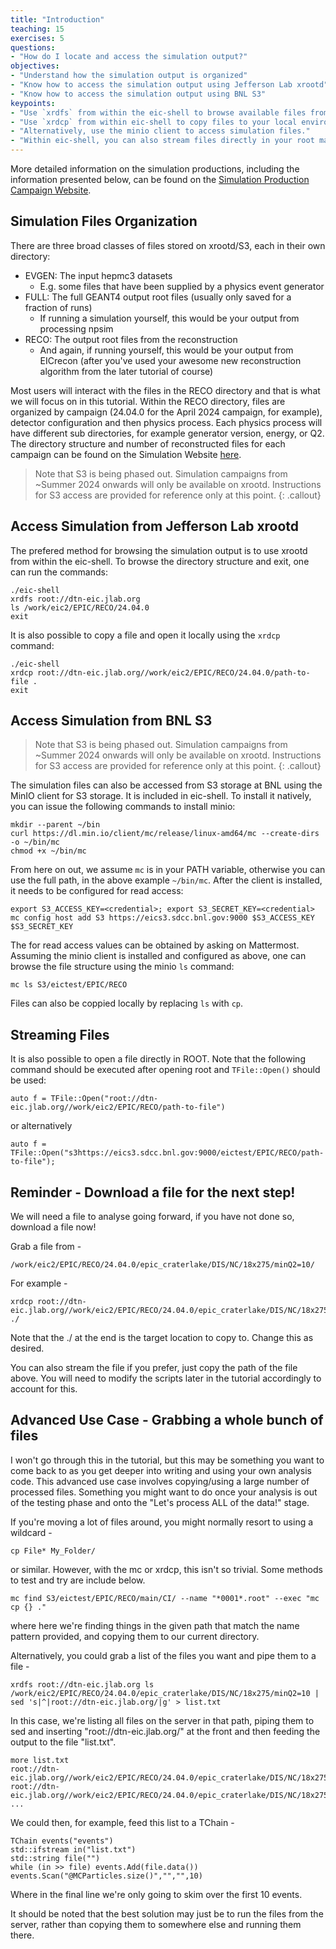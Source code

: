 ```yaml
---
title: "Introduction"
teaching: 15
exercises: 5
questions:
- "How do I locate and access the simulation output?"
objectives:
- "Understand how the simulation output is organized"
- "Know how to access the simulation output using Jefferson Lab xrootd"
- "Know how to access the simulation output using BNL S3"
keypoints:
- "Use `xrdfs` from within the eic-shell to browse available files from simulations campaigns."
- "Use `xrdcp` from within eic-shell to copy files to your local environment."
- "Alternatively, use the minio client to access simulation files."
- "Within eic-shell, you can also stream files directly in your root macros."
---
```


More detailed information on the simulation productions, including the information presented below, can be found on the [Simulation Production Campaign Website](https://eic.github.io/epic-prod/). 

## Simulation Files Organization

There are three broad classes of files stored on xrootd/S3, each in their own directory:
- EVGEN: The input hepmc3 datasets
    - E.g. some files that have been supplied by a physics event generator
- FULL: The full GEANT4 output root files (usually only saved for a fraction of runs)
    - If running a simulation yourself, this would be your output from processing npsim
- RECO: The output root files from the reconstruction
    - And again, if running yourself, this would be your output from EICrecon (after you've used your awesome new reconstruction algorithm from the later tutorial of course)

Most users will interact with the files in the RECO directory and that is what we will focus on in this tutorial. Within the RECO directory, files are organized by campaign (24.04.0 for the April 2024 campaign, for example), detector configuration and then physics process. Each physics process will have different sub directories, for example generator version, energy, or Q2. The directory structure and number of reconstructed files for each campaign can be found on the Simulation Website [here](https://eic.github.io/epic-prod/campaigns/campaigns_reco.html).

> Note that S3 is being phased out. Simulation campaigns from ~Summer 2024 onwards will only be available on xrootd.
> Instructions for S3 access are provided for reference only at this point.
{: .callout}

## Access Simulation from Jefferson Lab xrootd

The prefered method for browsing the simulation output is to use xrootd from within the eic-shell. To browse the directory structure and exit, one can run the commands:
```console
./eic-shell
xrdfs root://dtn-eic.jlab.org
ls /work/eic2/EPIC/RECO/24.04.0
exit
```
It is also possible to copy a file and open it locally using the `xrdcp` command:
```console
./eic-shell
xrdcp root://dtn-eic.jlab.org//work/eic2/EPIC/RECO/24.04.0/path-to-file .
exit
```
## Access Simulation from BNL S3

> Note that S3 is being phased out. Simulation campaigns from ~Summer 2024 onwards will only be available on xrootd.
> Instructions for S3 access are provided for reference only at this point.
{: .callout}

The simulation files can also be accessed from S3 storage at BNL using the MinIO client for S3 storage. It is included in eic-shell. To install it natively, you can issue the following commands to install minio:
```console
mkdir --parent ~/bin
curl https://dl.min.io/client/mc/release/linux-amd64/mc --create-dirs -o ~/bin/mc
chmod +x ~/bin/mc
```
From here on out, we assume `mc` is in your PATH variable, otherwise you can use the full path, in the above example `~/bin/mc`.
After the client is installed, it needs to be configured for read access:
```console
export S3_ACCESS_KEY=<credential>; export S3_SECRET_KEY=<credential>
mc config host add S3 https://eics3.sdcc.bnl.gov:9000 $S3_ACCESS_KEY $S3_SECRET_KEY
```
The <credential> for read access values can be obtained by asking on Mattermost. Assuming the minio client is installed and configured as above, one can browse the file structure using the minio `ls` command:
```console
mc ls S3/eictest/EPIC/RECO
```

Files can also be coppied locally by replacing `ls` with `cp`.

## Streaming Files

It is also possible to open a file directly in ROOT. Note that the following command should be executed after opening root and `TFile::Open()` should be used:
```console
auto f = TFile::Open("root://dtn-eic.jlab.org//work/eic2/EPIC/RECO/path-to-file")
```
or alternatively
```console
auto f = TFile::Open("s3https://eics3.sdcc.bnl.gov:9000/eictest/EPIC/RECO/path-to-file");
```

## Reminder - Download a file for the next step!

We will need a file to analyse going forward, if you have not done so, download a file now!

Grab a file from -

```console
/work/eic2/EPIC/RECO/24.04.0/epic_craterlake/DIS/NC/18x275/minQ2=10/
```
For example -

```console
xrdcp root://dtn-eic.jlab.org//work/eic2/EPIC/RECO/24.04.0/epic_craterlake/DIS/NC/18x275/minQ2=10/pythia8NCDIS_18x275_minQ2=10_beamEffects_xAngle=-0.025_hiDiv_5.0001.eicrecon.tree.edm4eic.root ./
```
Note that the ./ at the end is the target location to copy to. Change this as desired.

You can also stream the file if you prefer, just copy the path of the file above. You will need to modify the scripts later in the tutorial accordingly to account for this.

## Advanced Use Case - Grabbing a whole bunch of files

I won't go through this in the tutorial, but this may be something you want to come back to as you get deeper into writing and using your own analysis code. This advanced use case involves copying/using a large number of processed files. Something you might want to do once your analysis is out of the testing phase and onto the "Let's process ALL of the data!" stage.

If you're moving a lot of files around, you might normally resort to using a wildcard -

```console
cp File* My_Folder/
```

or similar. However, with the mc or xrdcp, this isn't so trivial. Some methods to test and try are include below. 

```console
mc find S3/eictest/EPIC/RECO/main/CI/ --name "*0001*.root" --exec "mc cp {} ."
```
where here we're finding things in the given path that match the name pattern provided, and copying them to our current directory.

Alternatively, you could grab a list of the files you want and pipe them to a file -

```console
xrdfs root://dtn-eic.jlab.org ls /work/eic2/EPIC/RECO/24.04.0/epic_craterlake/DIS/NC/18x275/minQ2=10 | sed 's|^|root://dtn-eic.jlab.org/|g' > list.txt
```

In this case, we're listing all files on the server in that path, piping them to sed and inserting "root://dtn-eic.jlab.org/" at the front and then feeding the output to the file "list.txt".

```console
more list.txt
root://dtn-eic.jlab.org//work/eic2/EPIC/RECO/24.04.0/epic_craterlake/DIS/NC/18x275/minQ2=10/pythia8NCDIS_18x275_minQ2=10_beamEffects_xAngle=-0.025_hiDiv_1.0000.eicrecon.tree.edm4eic.root
root://dtn-eic.jlab.org//work/eic2/EPIC/RECO/24.04.0/epic_craterlake/DIS/NC/18x275/minQ2=10/pythia8NCDIS_18x275_minQ2=10_beamEffects_xAngle=-0.025_hiDiv_1.0001.eicrecon.tree.edm4eic.root
...
```
We could then, for example, feed this list to a TChain -

```console
TChain events("events")
std::ifstream in("list.txt")
std::string file("")
while (in >> file) events.Add(file.data())
events.Scan("@MCParticles.size()","","",10)
```
Where in the final line we're only going to skim over the first 10 events.

It should be noted that the best solution may just be to run the files from the server, rather than copying them to somewhere else and running them there.
